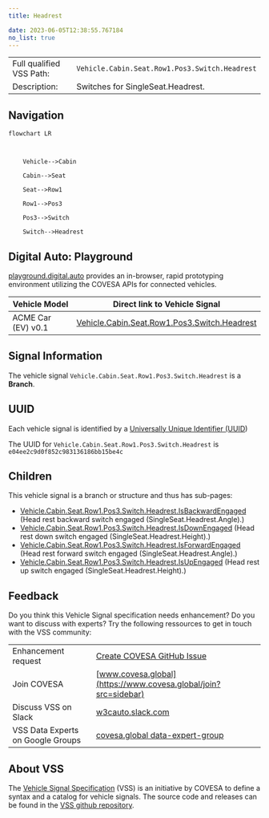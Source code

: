```yaml
---
title: Headrest

date: 2023-06-05T12:38:55.767184
no_list: true
---
```



| | |
|---|---|
| Full qualified VSS Path: | `Vehicle.Cabin.Seat.Row1.Pos3.Switch.Headrest` |
| Description: | Switches for SingleSeat.Headrest. |

## Navigation

```mermaid
flowchart LR



    Vehicle-->Cabin

    Cabin-->Seat

    Seat-->Row1

    Row1-->Pos3

    Pos3-->Switch

    Switch-->Headrest

```


## Digital Auto: Playground

[playground.digital.auto](http://digital.auto) provides an in-browser, rapid prototyping environment utilizing the COVESA APIs for connected vehicles. 

| Vehicle Model | Direct link to Vehicle Signal |
|---|---|
| ACME Car (EV) v0.1 | [Vehicle.Cabin.Seat.Row1.Pos3.Switch.Headrest](https://digitalauto.netlify.app/model/STLWzk1WyqVVLbfymb4f/cvi/list/Vehicle.Cabin.Seat.Row1.Pos3.Switch.Headrest/) |


## Signal Information




The vehicle signal `Vehicle.Cabin.Seat.Row1.Pos3.Switch.Headrest` is a **Branch**.





## UUID

Each vehicle signal is identified by a [Universally Unique Identifier (UUID](https://en.wikipedia.org/wiki/Universally_unique_identifier))

The UUID for `Vehicle.Cabin.Seat.Row1.Pos3.Switch.Headrest` is `e04ee2c9d0f852c983136186bb15be4c`

## Children

This vehicle signal is a branch or structure and thus has sub-pages:

- [Vehicle.Cabin.Seat.Row1.Pos3.Switch.Headrest.IsBackwardEngaged](isbackwardengaged/) (Head rest backward switch engaged (SingleSeat.Headrest.Angle).)
- [Vehicle.Cabin.Seat.Row1.Pos3.Switch.Headrest.IsDownEngaged](isdownengaged/) (Head rest down switch engaged (SingleSeat.Headrest.Height).)
- [Vehicle.Cabin.Seat.Row1.Pos3.Switch.Headrest.IsForwardEngaged](isforwardengaged/) (Head rest forward switch engaged (SingleSeat.Headrest.Angle).)
- [Vehicle.Cabin.Seat.Row1.Pos3.Switch.Headrest.IsUpEngaged](isupengaged/) (Head rest up switch engaged (SingleSeat.Headrest.Height).)


## Feedback

Do you think this Vehicle Signal specification needs enhancement? Do you want to discuss with experts? Try the following ressources to get in touch with the VSS community:

| | |
|---|---|
| Enhancement request | [Create COVESA GitHub Issue](https://github.com/COVESA/vehicle_signal_specification/issues/new?body=Please+describe+your+feedback&title=Signal+feedback+Vehicle.Cabin.Seat.Row1.Pos3.Switch.Headrest) |
| Join COVESA | [www.covesa.global](https://www.covesa.global/join?src=sidebar) |
| Discuss VSS on Slack | [w3cauto.slack.com](http://w3cauto.slack.com/) |
| VSS Data Experts on Google Groups | [covesa.global data-expert-group](https://groups.google.com/a/covesa.global/g/data-expert-group) |

## About VSS

The [Vehicle Signal Specification](https://covesa.github.io/vehicle_signal_specification/) (VSS)
is an initiative by COVESA to define a syntax and a catalog for vehicle signals.
The source code and releases can be found in the [VSS github repository](https://github.com/COVESA/vehicle_signal_specification).


